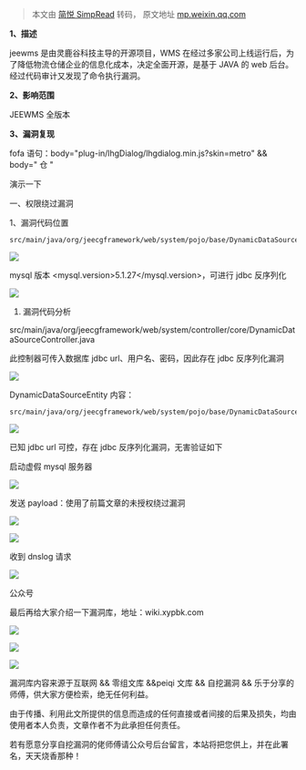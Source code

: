 > 本文由 [简悦 SimpRead](http://ksria.com/simpread/) 转码， 原文地址 [mp.weixin.qq.com](https://mp.weixin.qq.com/s/xVIXGxMACM-n9iBu42KbMg)

**1、描述**

  

jeewms 是由灵鹿谷科技主导的开源项目，WMS 在经过多家公司上线运行后，为了降低物流仓储企业的信息化成本，决定全面开源，是基于 JAVA 的 web 后台。经过代码审计又发现了命令执行漏洞。

  

  

  

  

  

**2、影响范围**

  

JEEWMS 全版本  

  

  

  

  

  

**3、漏洞复现**

  

fofa 语句：body="plug-in/lhgDialog/lhgdialog.min.js?skin=metro" && body=" 仓 "

  

  

  

  

  

  

演示一下

一、权限绕过漏洞

1、漏洞代码位置

```
src/main/java/org/jeecgframework/web/system/pojo/base/DynamicDataSourceEntity.java
```

![](https://mmbiz.qpic.cn/mmbiz_png/nMQkaGYuOibCDtzBMvLolYIMwXwibmu2rupPYoX6oNK9apnBicobcWxvGcqVn0pxpuEgXZiaclLtxxR5vgtKiczjvvA/640?wx_fmt=png)

mysql 版本 <mysql.version>5.1.27</mysql.version>，可进行 jdbc 反序列化

![](https://mmbiz.qpic.cn/mmbiz_png/nMQkaGYuOibCDtzBMvLolYIMwXwibmu2rus2PpKRwO9tmSFcwGibzNEcicziaayrzfLzuMSeGM18nicWCW7LCNTGqfnw/640?wx_fmt=png)

1.  漏洞代码分析
    

src/main/java/org/jeecgframework/web/system/controller/core/DynamicDataSourceController.java

此控制器可传入数据库 jdbc url、用户名、密码，因此存在 jdbc 反序列化漏洞

![](https://mmbiz.qpic.cn/mmbiz_png/nMQkaGYuOibCDtzBMvLolYIMwXwibmu2rulMDcDibIBnwW4UicPUGfaopqHiarfneZgiaMvGmKN5aOKTGaaxeYCALJibg/640?wx_fmt=png)

DynamicDataSourceEntity 内容：

```
src/main/java/org/jeecgframework/web/system/pojo/base/DynamicDataSourceEntity.java
```

![](https://mmbiz.qpic.cn/mmbiz_png/nMQkaGYuOibCDtzBMvLolYIMwXwibmu2ruDfnAgF1dZLEZ88TyrrCXjPoZfykI0kicKtuNhkD7ADibGpJUVG8njUlg/640?wx_fmt=png)

已知 jdbc url 可控，存在 jdbc 反序列化漏洞，无害验证如下

启动虚假 mysql 服务器

![](https://mmbiz.qpic.cn/mmbiz_png/nMQkaGYuOibCDtzBMvLolYIMwXwibmu2rudwfk8Dia0YMgI1K8ENeUDAZmwXceOictRPtsvmkBwgbC7ibhmlkr8gCwQ/640?wx_fmt=png)

发送 payload：使用了前篇文章的未授权绕过漏洞

![](https://mmbiz.qpic.cn/mmbiz_png/nMQkaGYuOibCDtzBMvLolYIMwXwibmu2ruEdMkqdzOMTryVZOkuB5deNSjic6ExvMtahpc263um56Ljgwx7TfsLew/640?wx_fmt=png)

![](https://mmbiz.qpic.cn/mmbiz_png/nMQkaGYuOibCDtzBMvLolYIMwXwibmu2ruMzibBJ3ghwF9236Jst7iaGguONMt1a8J0yAunVpkgpTURpF3Y2eMoB1A/640?wx_fmt=png)

收到 dnslog 请求

![](https://mmbiz.qpic.cn/mmbiz_png/nMQkaGYuOibCDtzBMvLolYIMwXwibmu2rukumrtzuFXBWFfXk58wN83WzJVoS8fuFSDfFXEnZtibfh6icBLwY1H0iaA/640?wx_fmt=png)

公众号

最后再给大家介绍一下漏洞库，地址：wiki.xypbk.com  

![](https://mmbiz.qpic.cn/mmbiz_png/nMQkaGYuOibCDtzBMvLolYIMwXwibmu2ruC6mJg4KJiaTLnzne7w4qraaB6SO9iaCpBDufyKficZobmJolBlnFicWHpw/640?wx_fmt=png)

![](https://mmbiz.qpic.cn/mmbiz_png/nMQkaGYuOibCDtzBMvLolYIMwXwibmu2rur7RMzhZOzp8XKibxMGTkJY5F2EBexNxIA3pibcAuYr24WYhfm2zQ46Og/640?wx_fmt=png)

![](https://mmbiz.qpic.cn/mmbiz_png/nMQkaGYuOibCDtzBMvLolYIMwXwibmu2ruib8N3ggtVKgjpxPP4kQrWDla13YBSeukib04BuFxhB7Q3UowJKI0iagicQ/640?wx_fmt=png)

漏洞库内容来源于互联网 && 零组文库 &&peiqi 文库 && 自挖漏洞 && 乐于分享的师傅，供大家方便检索，绝无任何利益。

由于传播、利用此文所提供的信息而造成的任何直接或者间接的后果及损失，均由使用者本人负责，文章作者不为此承担任何责任。

若有愿意分享自挖漏洞的佬师傅请公众号后台留言，本站将把您供上，并在此署名，天天烧香那种！